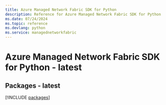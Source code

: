 ```yaml
---
title: Azure Managed Network Fabric SDK for Python
description: Reference for Azure Managed Network Fabric SDK for Python
ms.date: 07/24/2024
ms.topic: reference
ms.devlang: python
ms.service: managednetworkfabric
---
```

# Azure Managed Network Fabric SDK for Python - latest
## Packages - latest
[!INCLUDE [packages](managed-network-fabric-index.md)]